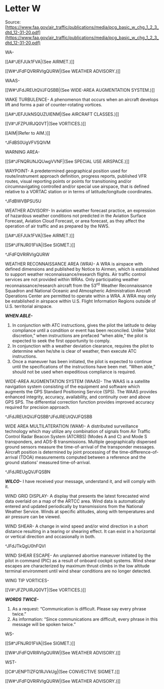 # Letter W
Source: [https://www.faa.gov/air_traffic/publications/media/pcg_basic_w_chg_1_2_3_dtd_12-31-20.pdf](https://www.faa.gov/air_traffic/publications/media/pcg_basic_w_chg_1_2_3_dtd_12-31-20.pdf)

<div>

<div>

WA-

[[A#^JEFJUk1FVA|(See AIRMET.)]]

[[W#^JFdFQVRIRVIgQURW|(See WEATHER ADVISORY.)]]

</div>

<div>

WAAS-

[[W#^JFdJREUtQVJFQSBB|(See WIDE-AREA AUGMENTATION SYSTEM.)]]

</div>

<div>

WAKE TURBULENCE- A phenomenon that occurs when an aircraft develops lift and forms a pair of counter-rotating vortices.

[[A#^JEFJUkNSQUZUIENM|(See AIRCRAFT CLASSES.)]]

[[V#^JFZPUlRJQ0VT|(See VORTICES.)]]

[[AIM|(Refer to AIM.)]]

^JFdBS0UgVFVSQlVM

</div>

<div>

WARNING AREA-

[[S#^JFNQRUNJQUwgVVNF|(See SPECIAL USE AIRSPACE.)]]

</div>

<div>

WAYPOINT- A predetermined geographical position used for route/instrument approach definition, progress reports, published VFR routes, visual reporting points or points for transitioning and/or circumnavigating controlled and/or special use airspace, that is defined relative to a VORTAC station or in terms of latitude/longitude coordinates.

^JFdBWVBPSU5U

</div>

<div>

WEATHER ADVISORY- In aviation weather forecast practice, an expression of hazardous weather conditions not predicted in the Aviation Surface Forecast, Aviation Cloud Forecast, or area forecast, as they affect the operation of air traffic and as prepared by the NWS.

[[A#^JEFJUk1FVA|(See AIRMET.)]]

[[S#^JFNJR01FVA|(See SIGMET.)]]

^JFdFQVRIRVIgQURW

</div>

<div>

WEATHER RECONNAISSANCE AREA (WRA)- A WRA is airspace with defined dimensions and published by Notice to Airmen, which is established to support weather reconnaissance/research flights. Air traffic control services are not provided within WRAs. Only participating weather reconnaissance/research aircraft from the 53<sup>rd</sup> Weather Reconnaissance Squadron and National Oceanic and Atmospheric Administration Aircraft Operations Center are permitted to operate within a WRA. A WRA may only be established in airspace within U.S. Flight Information Regions outside of U.S. territorial airspace.

</div>

<div>

***WHEN ABLE-***

<!-- -->

1.  In conjunction with ATC instructions, gives the pilot the latitude to delay compliance until a condition or event has been reconciled. Unlike “pilot discretion,” when instructions are prefaced “when able,” the pilot is expected to seek the first opportunity to comply.
2.  In conjunction with a weather deviation clearance, requires the pilot to determine when he/she is clear of weather, then execute ATC instructions.
3.  Once a maneuver has been initiated, the pilot is expected to continue until the specifications of the instructions have been met. “When able,” should not be used when expeditious compliance is required.

</div>

<div>

WIDE-AREA AUGMENTATION SYSTEM (WAAS)- The WAAS is a satellite navigation system consisting of the equipment and software which augments the GPS Standard Positioning Service (SPS). The WAAS provides enhanced integrity, accuracy, availability, and continuity over and above GPS SPS. The differential correction function provides improved accuracy required for precision approach.

^JFdJREUtQVJFQSBB^JFdJREUtQVJFQSBB

</div>

<div>

WIDE AREA MULTILATERATION (WAM)- A distributed surveillance technology which may utilize any combination of signals from Air Traffic Control Radar Beacon System (ATCRBS) (Modes A and C) and Mode S transponders, and ADS-B transmissions. Multiple geographically dispersed ground sensors measure the time-of-arrival of the transponder messages. Aircraft position is determined by joint processing of the time-difference-of-arrival (TDOA) measurements computed between a reference and the ground stations' measured time-of-arrival.

^JFdJREUgQVJFQSBN

</div>

<div>

***WILCO-*** I have received your message, understand it, and will comply with it.

</div>

<div>

WIND GRID DISPLAY- A display that presents the latest forecasted wind data overlaid on a map of the ARTCC area. Wind data is automatically entered and updated periodically by transmissions from the National Weather Service. Winds at specific altitudes, along with temperatures and air pressure can be viewed.

</div>

<div>

WIND SHEAR- A change in wind speed and/or wind direction in a short distance resulting in a tearing or shearing effect. It can exist in a horizontal or vertical direction and occasionally in both.

^JFdJTkQgU0hFQVI

</div>

<div>

WIND SHEAR ESCAPE- An unplanned abortive maneuver initiated by the pilot in command (PIC) as a result of onboard cockpit systems. Wind shear escapes are characterized by maximum thrust climbs in the low altitude terminal environment until wind shear conditions are no longer detected.

</div>

<div>

WING TIP VORTICES-

[[V#^JFZPUlRJQ0VT|(See VORTICES.)]]

</div>

<div>

***WORDS TWICE-***

<!-- -->

1.  As a request: “Communication is difficult. Please say every phrase twice.”
2.  As information: “Since communications are difficult, every phrase in this message will be spoken twice.”

</div>

<div>

WS-

[[S#^JFNJR01FVA|(See SIGMET.)]]

[[W#^JFdFQVRIRVIgQURW|(See WEATHER ADVISORY.)]]

</div>

<div>

WST-

[[C#^JENPTlZFQ1RJVkUg|(See CONVECTIVE SIGMET.)]]

[[W#^JFdFQVRIRVIgQURW|(See WEATHER ADVISORY.)]]

</div>

</div>